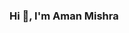 ### Hi 👋, I'm Aman Mishra

<!--
**aman-shown7008/aman-shown7008** is a ✨ _special_ ✨ repository because its `README.md` (this file) appears on your GitHub profile.

Here are some ideas to get you started:

- 🔭 I’m currently working on ...
- 🌱 I’m currently learning Node.Js
- 👯 I’m looking to collaborate on ...
- 🤔 I’m looking for help with ...
- 💬 Ask me about HTML, CSS, JavaScript, BootStrap, ReactJS, Core Java, Data Structure
- 📫 How to reach me: amanmishra80045@gmail.com
- 😄 Pronouns: ...
- ⚡ Fun fact: ...
-->
